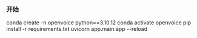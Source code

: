 ### 开始

conda create -n openvoice python==3.10.12
conda activate openvoice
pip install -r requirements.txt
uvicorn app.main:app --reload
